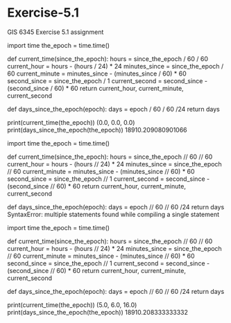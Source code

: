 # Exercise-5.1
GIS 6345 Exercise 5.1 assignment

import time
the_epoch = time.time()

def current_time(since_the_epoch):
	hours = since_the_epoch / 60 / 60
	current_hour = hours - (hours / 24) * 24
	minutes_since = since_the_epoch / 60
	current_minute = minutes_since - (minutes_since / 60) * 60
	second_since = since_the_epoch / 1
	current_second = second_since - (second_since / 60) * 60
	return current_hour, current_minute, current_second

def days_since_the_epoch(epoch):
	days = epoch / 60 / 60 /24
	return days

print(current_time(the_epoch))
(0.0, 0.0, 0.0)
print(days_since_the_epoch(the_epoch))
18910.209080901066

import time
the_epoch = time.time()

def current_time(since_the_epoch):
	hours = since_the_epoch // 60 // 60
	current_hour = hours - (hours // 24) * 24
	minutes_since = since_the_epoch // 60
	current_minute = minutes_since - (minutes_since // 60) * 60
	second_since = since_the_epoch // 1
	current_second = second_since - (second_since // 60) * 60
	return current_hour, current_minute, current_second

def days_since_the_epoch(epoch):
	days = epoch // 60 // 60 /24
	return days
SyntaxError: multiple statements found while compiling a single statement

import time
the_epoch = time.time()

def current_time(since_the_epoch):
	hours = since_the_epoch // 60 // 60
	current_hour = hours - (hours // 24) * 24
	minutes_since = since_the_epoch // 60
	current_minute = minutes_since - (minutes_since // 60) * 60
	second_since = since_the_epoch // 1
	current_second = second_since - (second_since // 60) * 60
	return current_hour, current_minute, current_second

def days_since_the_epoch(epoch):
	days = epoch // 60 // 60 /24
	return days

print(current_time(the_epoch))
(5.0, 6.0, 16.0)
print(days_since_the_epoch(the_epoch))
18910.208333333332
